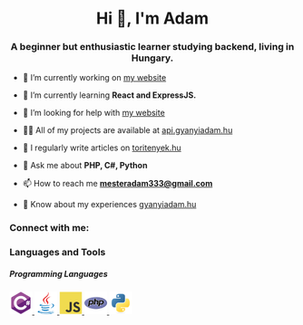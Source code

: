 <h1 align="center">Hi 👋, I'm Adam</h1>
<h3 align="center">A beginner but enthusiastic learner studying backend, living in Hungary.</h3>

- 🔭 I’m currently working on [my website](https://github.com/GyAdaaam/web.)

- 🌱 I’m currently learning **React and ExpressJS.**

- 🤝 I’m looking for help with [my website](https://github.com/GyAdaaam/web.)

- 👨‍💻 All of my projects are available at [api.gyanyiadam.hu](api.gyanyiadam.hu)

- 📝 I regularly write articles on [toritenyek.hu](toritenyek.hu)

- 💬 Ask me about **PHP, C#, Python**

- 📫 How to reach me **mesteradam333@gmail.com**

- 📄 Know about my experiences [gyanyiadam.hu](gyanyiadam.hu)

<h3 align="left">Connect with me:</h3>
<p align="left">
</p>

<h3 align="left">Languages and Tools</h3>

<h5>Programming Languages</h5>
<p align="left"> <a href="https://www.w3schools.com/cs/" target="_blank" rel="noreferrer"> <img src="https://raw.githubusercontent.com/devicons/devicon/master/icons/csharp/csharp-original.svg" alt="csharp" width="40" height="40"/> </a> <a href="https://www.java.com" target="_blank" rel="noreferrer"> <img src="https://raw.githubusercontent.com/devicons/devicon/master/icons/java/java-original.svg" alt="java" width="40" height="40"/> </a> <a href="https://developer.mozilla.org/en-US/docs/Web/JavaScript" target="_blank" rel="noreferrer"> <img src="https://raw.githubusercontent.com/devicons/devicon/master/icons/javascript/javascript-original.svg" alt="javascript" width="40" height="40"/> </a> <a href="https://www.php.net" target="_blank" rel="noreferrer"> <img src="https://raw.githubusercontent.com/devicons/devicon/master/icons/php/php-original.svg" alt="php" width="40" height="40"/> </a> <a href="https://www.python.org" target="_blank" rel="noreferrer"> <img src="https://raw.githubusercontent.com/devicons/devicon/master/icons/python/python-original.svg" alt="python" width="40" height="40"/> </a> </p>
